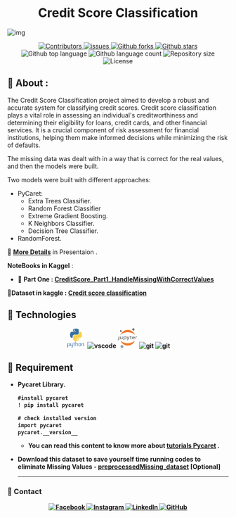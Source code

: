 <div align="center">
  
# Credit Score Classification

</div>

![img](https://github.com/zeyadusf/Credit-score-classification/assets/83798621/00c2269c-5954-4ee3-9ae4-8313a697e690)


<div align="center">
  <a href="https://github.com/zeyadusf/Credit-score-classification/graphs/contributors">
  <img src="https://img.shields.io/github/contributors/zeyadusf/Credit-score-classification.svg?style=flat" alt="Contributors" />
</a>

  <a href="https://github.com/zeyadusf/Credit-score-classification/issues">
  <img src="https://img.shields.io/github/issues/zeyadusf/Credit-score-classification.svg?style=flat" alt="issues" />
</a>

<a href="https://github.com/zeyadusf/Credit-score-classification/network/members">
  <img alt="Github forks" src="https://img.shields.io/github/forks/zeyadusf/Credit-score-classification.svg" alt="forks"/>
</a>

 <a href="https://github.com/zeyadusf/Credit-score-classification/stargazers">
  <img alt="Github stars" src="https://img.shields.io/github/stars/zeyadusf/Credit-score-classification?color=56BEB8"  alt="stars" />
</a>

<img alt="Github top language" src="https://img.shields.io/github/languages/top/zeyadusf/Credit-score-classification?color=yellow">
<img alt="Github language count" src="https://img.shields.io/github/languages/count/zeyadusf/Credit-score-classification?color=blue">  
<img alt="Repository size" src="https://img.shields.io/github/repo-size/zeyadusf/Credit-score-classification?color=56BEB8">
<img alt="License" src="https://img.shields.io/github/license/zeyadusf/Credit-score-classification?color=green">

</div>

## :dart: About : ##

  The Credit Score Classification project aimed to develop a robust and accurate system for classifying credit scores. Credit score classification plays a vital role in assessing an individual's creditworthiness and determining their eligibility for loans, credit cards, and other financial services. It is a crucial component of risk assessment for financial institutions, helping them make informed decisions while minimizing the risk of defaults.

  The missing data was dealt with in a way that is correct for the real values, and then the models were built.
  
Two models were built with different approaches:
  * PyCaret:
    - Extra Trees Classifier.
    - Random Forest Classifier
    - Extreme Gradient Boosting.
    - K Neighbors Classifier.
    - Decision Tree Classifier.
* RandomForest.


🔗 <b>[More Details](Credit%20Score%20Classification.pdf)</b> in Presentaion .

 <B>NoteBooks in Kaggel</b> :
  - 🔗 <b> Part One : [CreditScore_Part1_HandleMissingWithCorrectValues](https://www.kaggle.com/zeyadusf/creditscore-part1-handlemissing) 

🔗<b>Dataset in kaggle :</b> [Credit score classification](https://www.kaggle.com/datasets/parisrohan/credit-score-classification)

## :rocket: Technologies ##
<p align='center'>
<img src=https://raw.githubusercontent.com/devicons/devicon/master/icons/python/python-original-wordmark.svg width="45" height="45" />
<img src="https://cdn.jsdelivr.net/gh/devicons/devicon/icons/vscode/vscode-original.svg" alt="vscode" width="45" height="45"/>
<img src="https://raw.githubusercontent.com/devicons/devicon/master/icons/jupyter/jupyter-original-wordmark.svg" alt="Jupyter" width="45" height="45" />
<img src="https://cdn.jsdelivr.net/gh/devicons/devicon/icons/git/git-original.svg" alt="git" width="45" height="45"/>
<img src="https://github.com/zeyadusf/Credit-score-classification/assets/83798621/9fb41e8f-e623-4f1c-9aa2-73dddcc46189" alt="git" width="180" height="45"/>

</p>

## 🚩 Requirement ##
* Pycaret Library.

  ```
  #install pycaret
  ! pip install pycaret
  ```
  ```
  # check installed version
  import pycaret
  pycaret.__version__
  ```

    - You can read this content to know more about [tutorials Pycaret](https://nbviewer.org/github/pycaret/pycaret/blob/master/tutorials/Tutorial%20-%20Binary%20Classification.ipynb) .

* Download this dataset to save yourself time running codes to eliminate Missing Values - [preprocessedMissing_dataset](Preprocessed_Missing_dataset.csv) [Optional]


  <hr>
  
<!--Social Media-->
### :email: Contact ##
<p align="center">
 <a href="https://www.facebook.com/ziayd.yosif" target="_blank">
  <img src="https://img.shields.io/badge/-Zeyad Usf-1877F2?style=flat&logo=facebook&logoColor=white" alt="Facebook" />
</a>

<a href="https://www.instagram.com/zeyadusf/" target="_blank">
  <img src="https://img.shields.io/badge/-zeyadusf-white?style=flat&logo=instagram&logoColor=#E65468" alt="Instagram" />
</a>


<a href="https://www.linkedin.com/in/zeyadusf/" target="_blank">
  <img src="https://img.shields.io/badge/-Zeyad Usf-0077B5?style=flat&logo=linkedin&logoColor=white" alt="LinkedIn" />
</a>

<a href="https://github.com/zeyadusf" target="_blank">
  <img src="https://img.shields.io/badge/-@zeyadusf-181717?style=flat&logo=github&logoColor=white" alt="GitHub" />
</a>
</p>



